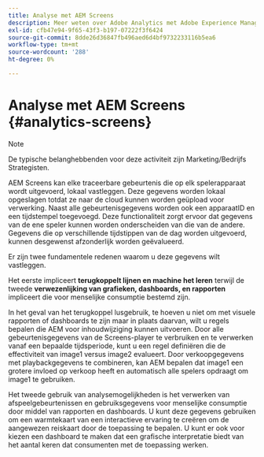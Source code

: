 ```yaml
---
title: Analyse met AEM Screens
description: Meer weten over Adobe Analytics met Adobe Experience Manager Screens?
exl-id: cfb47e94-9f65-43f3-b197-07222f3f6424
source-git-commit: 8dde26d36847fb496aed6d4bf9732233116b5ea6
workflow-type: tm+mt
source-wordcount: '288'
ht-degree: 0%

---
```


# Analyse met AEM Screens {#analytics-screens}

>[!NOTE]
>
>De typische belanghebbenden voor deze activiteit zijn Marketing/Bedrijfs Strategisten.

AEM Screens kan elke traceerbare gebeurtenis die op elk spelerapparaat wordt uitgevoerd, lokaal vastleggen. Deze gegevens worden lokaal opgeslagen totdat ze naar de cloud kunnen worden geüpload voor verwerking. Naast alle gebeurtenisgegevens worden ook een apparaatID en een tijdstempel toegevoegd. Deze functionaliteit zorgt ervoor dat gegevens van de ene speler kunnen worden onderscheiden van die van de andere. Gegevens die op verschillende tijdstippen van de dag worden uitgevoerd, kunnen desgewenst afzonderlijk worden geëvalueerd.

Er zijn twee fundamentele redenen waarom u deze gegevens wilt vastleggen.

Het eerste impliceert **terugkoppelt lijnen en machine het leren** terwijl de tweede **verwezenlijking van grafieken, dashboards, en rapporten** impliceert die voor menselijke consumptie bestemd zijn.

In het geval van het terugkoppel lusgebruik, te hoeven u niet om met visuele rapporten of dashboards te zijn maar in plaats daarvan, wilt u regels bepalen die AEM voor inhoudwijziging kunnen uitvoeren. Door alle gebeurtenisgegevens van de Screens-player te verbruiken en te verwerken vanaf een bepaalde tijdsperiode, kunt u een regel definiëren die de effectiviteit van image1 versus image2 evalueert. Door verkoopgegevens met playbackgegevens te combineren, kan AEM bepalen dat image1 een grotere invloed op verkoop heeft en automatisch alle spelers opdraagt om image1 te gebruiken.

Het tweede gebruik van analysemogelijkheden is het verwerken van afspeelgebeurtenissen en gebruiksgegevens voor menselijke consumptie door middel van rapporten en dashboards.
U kunt deze gegevens gebruiken om een warmtekaart van een interactieve ervaring te creëren om de aangewezen reiskaart door de toepassing te bepalen. U kunt er ook voor kiezen een dashboard te maken dat een grafische interpretatie biedt van het aantal keren dat consumenten met de toepassing werken.

